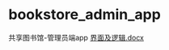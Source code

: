 # bookstore_admin_app
共享图书馆-管理员端app
[界面及逻辑.docx](https://github.com/Roywhite/bookstore_admin_app/files/11190018/default.docx)
